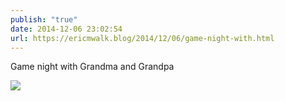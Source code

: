 ```yaml
---
publish: "true"
date: 2014-12-06 23:02:54
url: https://ericmwalk.blog/2014/12/06/game-night-with.html
---
```


Game night with Grandma and Grandpa

![](https://ericmwalk.blog/uploads/2022/456e678945.jpg)